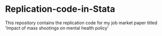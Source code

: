 # Replication-code-in-Stata
This repository contains the replication code for my job market paper titled 'Impact of mass shootings on mental health policy'
